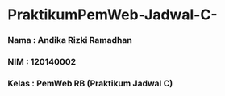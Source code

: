 # PraktikumPemWeb-Jadwal-C-

<h3>Nama  : Andika Rizki Ramadhan </h3>
<h3>NIM   : 120140002 </h3>
<h3>Kelas : PemWeb RB (Praktikum Jadwal C) </h3>
